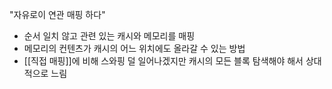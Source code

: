 "자유로이 연관 매핑 하다"
- 순서 일치 않고 관련 있는 캐시와 메모리를 매핑
- 메모리의 컨텐츠가 캐시의 어느 위치에도 올라갈 수 있는 방법
- [[직접 매핑]]에 비해 스와핑 덜 일어나겠지만 캐시의 모든 블록 탐색해야 해서 상대적으로 느림